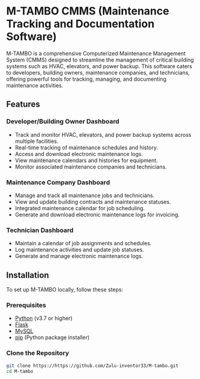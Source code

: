 # M-TAMBO CMMS (Maintenance Tracking and Documentation Software)

M-TAMBO is a comprehensive Computerized Maintenance Management System (CMMS) designed to streamline the management of critical building systems such as HVAC, elevators, and power backup. This software caters to developers, building owners, maintenance companies, and technicians, offering powerful tools for tracking, managing, and documenting maintenance activities.

## Features

### Developer/Building Owner Dashboard
- Track and monitor HVAC, elevators, and power backup systems across multiple facilities.
- Real-time tracking of maintenance schedules and history.
- Access and download electronic maintenance logs.
- View maintenance calendars and histories for equipment.
- Monitor associated maintenance companies and technicians.

### Maintenance Company Dashboard
- Manage and track all maintenance jobs and technicians.
- View and update building contracts and maintenance statuses.
- Integrated maintenance calendar for job scheduling.
- Generate and download electronic maintenance logs for invoicing.

### Technician Dashboard
- Maintain a calendar of job assignments and schedules.
- Log maintenance activities and update job statuses.
- Generate and manage electronic maintenance logs.

## Installation

To set up M-TAMBO locally, follow these steps:

### Prerequisites
- [Python](https://www.python.org/) (v3.7 or higher)
- [Flask](https://flask.palletsprojects.com/en/2.0.x/)
- [MySQL](https://www.mysql.com/)
- [pip](https://pip.pypa.io/en/stable/) (Python package installer)

### Clone the Repository
```bash
git clone https://https://github.com/Zulu-inventor33/M-tambo.git
cd M-tambo

